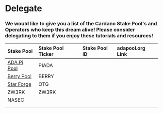 # Delegate

### We would like to give you a list of the Cardano Stake Pool's and Operators who keep this dream alive! Please consider delegating to them if you enjoy these tutorials and resources!

| Stake Pool | Stake Pool Ticker | Stake Pool ID | adapool.org Link |
| :--- | :--- | :--- | :--- |
| [ADA.Pi Pool](https://ada-pi.io/) | PIADA |  |  |
| [Berry Pool](https://pipool.online/) | BERRY |  |  |
| [Star Forge](%20https://adamantium.online/) | OTG |  |  |
| ZW3RK | ZW3RK |  |  |
| NASEC |  |  |  |
|  |  |  |  |
|  |  |  |  |

#### 

